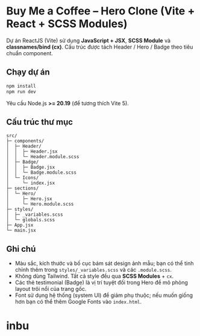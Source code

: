 # Buy Me a Coffee – Hero Clone (Vite + React + SCSS Modules)

Dự án ReactJS (Vite) sử dụng **JavaScript + JSX**, **SCSS Module** và **classnames/bind (cx)**.
Cấu trúc được tách Header / Hero / Badge theo tiêu chuẩn component.

## Chạy dự án

```bash
npm install
npm run dev
```

Yêu cầu Node.js **>= 20.19** (để tương thích Vite 5).

## Cấu trúc thư mục

```text
src/
├─ components/
│  ├─ Header/
│  │  ├─ Header.jsx
│  │  └─ Header.module.scss
│  ├─ Badge/
│  │  ├─ Badge.jsx
│  │  └─ Badge.module.scss
│  └─ Icons/
│     └─ index.jsx
├─ sections/
│  └─ Hero/
│     ├─ Hero.jsx
│     └─ Hero.module.scss
├─ styles/
│  ├─ _variables.scss
│  └─ globals.scss
├─ App.jsx
└─ main.jsx
```

## Ghi chú

- Màu sắc, kích thước và bố cục bám sát design ảnh mẫu; bạn có thể tinh chỉnh thêm trong `styles/_variables.scss` và các `.module.scss`.
- Không dùng Tailwind. Tất cả style đều qua **SCSS Modules** + `cx`.
- Các thẻ testimonial (Badge) là vị trí tuyệt đối trong Hero để mô phỏng layout trôi nổi của trang gốc.
- Font sử dụng hệ thống (system UI) để giảm phụ thuộc; nếu muốn giống hơn bạn có thể thêm Google Fonts vào `index.html`.
# inbu
